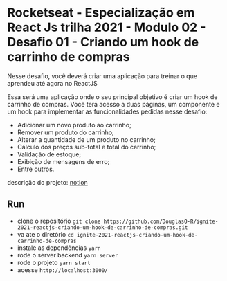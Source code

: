 # Rocketseat - Especialização em React Js trilha 2021 - Modulo 02 - Desafio 01 - Criando um hook de carrinho de compras

Nesse desafio, você deverá criar uma aplicação para treinar o que aprendeu até agora no ReactJS

Essa será uma aplicação onde o seu principal objetivo é criar um hook de carrinho de compras. Você terá acesso a duas páginas, um componente e um hook para implementar as funcionalidades pedidas nesse desafio:

- Adicionar um novo produto ao carrinho;
- Remover um produto do carrinho;
- Alterar a quantidade de um produto no carrinho;
- Cálculo dos preços sub-total e total do carrinho;
- Validação de estoque;
- Exibição de mensagens de erro;
- Entre outros.


descrição do projeto: [notion](https://www.notion.so/Desafio-01-Criando-um-hook-de-carrinho-de-compras-5769216778794019a83f544e79167b12)

## Run

- clone o repositório `git clone https://github.com/DouglasO-R/ignite-2021-reactjs-criando-um-hook-de-carrinho-de-compras.git`
- va ate o diretório `cd ignite-2021-reactjs-criando-um-hook-de-carrinho-de-compras`
- instale as dependências `yarn`
- rode o server backend `yarn server`
- rode o projeto `yarn start`
- acesse `http://localhost:3000/`